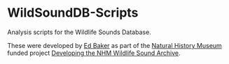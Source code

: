 WildSoundDB-Scripts
===================

Analysis scripts for the Wildlife Sounds Database.

These were developed by <a href="http://ebaker.me.uk">Ed Baker</a> as part of the <a href="http://www.nhm.ac.uk">Natural History Museum</a> funded project <a href="http://sounds.myspecies.info/node/11275">Developing the NHM Wildlife Sound Archive</a>.

